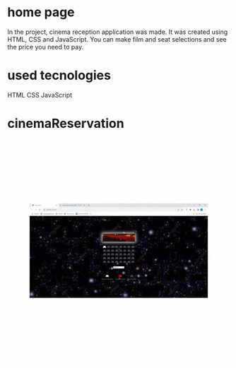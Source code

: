 <h1>home page</h1>
In the project, cinema reception application was made. It was created using HTML, CSS and JavaScript. You can make film and seat selections and see the price you need to pay.


<h1>used tecnologies</h1>
HTML
CSS
JavaScript

<h1>cinemaReservation</h1>
<img src="./img/cinemaReservation.gif"/>
